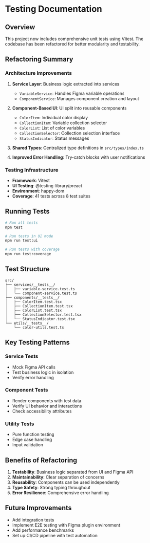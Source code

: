 # Testing Documentation

## Overview

This project now includes comprehensive unit tests using Vitest. The codebase has been refactored for better modularity and testability.

## Refactoring Summary

### Architecture Improvements

1. **Service Layer**: Business logic extracted into services
   - `VariableService`: Handles Figma variable operations
   - `ComponentService`: Manages component creation and layout

2. **Component-Based UI**: UI split into reusable components
   - `ColorItem`: Individual color display
   - `CollectionItem`: Variable collection selector
   - `ColorList`: List of color variables
   - `CollectionSelector`: Collection selection interface
   - `StatusIndicator`: Status messages

3. **Shared Types**: Centralized type definitions in `src/types/index.ts`

4. **Improved Error Handling**: Try-catch blocks with user notifications

### Testing Infrastructure

- **Framework**: Vitest
- **UI Testing**: @testing-library/preact
- **Environment**: happy-dom
- **Coverage**: 41 tests across 8 test suites

## Running Tests

```bash
# Run all tests
npm test

# Run tests in UI mode
npm run test:ui

# Run tests with coverage
npm run test:coverage
```

## Test Structure

```
src/
├── services/__tests__/
│   ├── variable-service.test.ts
│   └── component-service.test.ts
├── components/__tests__/
│   ├── ColorItem.test.tsx
│   ├── CollectionItem.test.tsx
│   ├── ColorList.test.tsx
│   ├── CollectionSelector.test.tsx
│   └── StatusIndicator.test.tsx
└── utils/__tests__/
    └── color-utils.test.ts
```

## Key Testing Patterns

### Service Tests
- Mock Figma API calls
- Test business logic in isolation
- Verify error handling

### Component Tests
- Render components with test data
- Verify UI behavior and interactions
- Check accessibility attributes

### Utility Tests
- Pure function testing
- Edge case handling
- Input validation

## Benefits of Refactoring

1. **Testability**: Business logic separated from UI and Figma API
2. **Maintainability**: Clear separation of concerns
3. **Reusability**: Components can be used independently
4. **Type Safety**: Strong typing throughout
5. **Error Resilience**: Comprehensive error handling

## Future Improvements

- Add integration tests
- Implement E2E testing with Figma plugin environment
- Add performance benchmarks
- Set up CI/CD pipeline with test automation